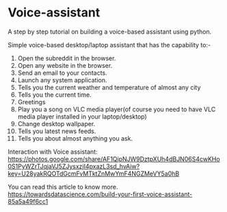 # Voice-assistant

A step by step tutorial on building a voice-based assistant using python.

Simple voice-based desktop/laptop assistant that has the capability to:-
1. Open the subreddit in the browser.
2. Open any website in the browser.
3. Send an email to your contacts.
4. Launch any system application.
5. Tells you the current weather and temperature of almost any city
6. Tells you the current time.
7. Greetings
8. Play you a song on VLC media player(of course you need to have VLC media player installed in your laptop/desktop)
9. Change desktop wallpaper.
10. Tells you latest news feeds.
11. Tells you about almost anything you ask.

Interaction with Voice assistant:
https://photos.google.com/share/AF1QipNJW9DztpXUh4dBJN06S4cwKHo0S1PyWZrTJqjaVJ5ZJysxzjI4pxazL3sd_hvAiw?key=U28yakRQOTdGcmFvMTktZnMwYmF4NGZMeVY5a0hB

You can read this article to know more.
https://towardsdatascience.com/build-your-first-voice-assistant-85a5a49f6cc1
